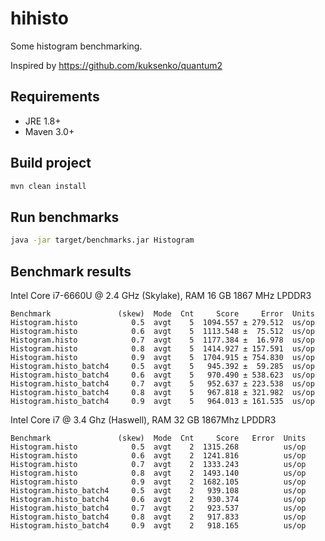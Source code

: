 # hihisto

Some histogram benchmarking.

Inspired by https://github.com/kuksenko/quantum2

## Requirements

 - JRE 1.8+
 - Maven 3.0+

## Build project

```bash
mvn clean install
```

## Run benchmarks

```bash
java -jar target/benchmarks.jar Histogram
```

## Benchmark results

Intel Core i7-6660U @ 2.4 GHz (Skylake), 
RAM 16 GB 1867 MHz LPDDR3

```
Benchmark               (skew)  Mode  Cnt     Score     Error  Units
Histogram.histo            0.5  avgt    5  1094.557 ± 279.512  us/op
Histogram.histo            0.6  avgt    5  1113.548 ±  75.512  us/op
Histogram.histo            0.7  avgt    5  1177.384 ±  16.978  us/op
Histogram.histo            0.8  avgt    5  1414.927 ± 157.591  us/op
Histogram.histo            0.9  avgt    5  1704.915 ± 754.830  us/op
Histogram.histo_batch4     0.5  avgt    5   945.392 ±  59.285  us/op
Histogram.histo_batch4     0.6  avgt    5   970.490 ± 538.623  us/op
Histogram.histo_batch4     0.7  avgt    5   952.637 ± 223.538  us/op
Histogram.histo_batch4     0.8  avgt    5   967.818 ± 321.982  us/op
Histogram.histo_batch4     0.9  avgt    5   964.013 ± 161.535  us/op
```

Intel Core i7 @ 3.4 Ghz (Haswell),
RAM 32 GB 1867Mhz LPDDR3
```
Benchmark               (skew)  Mode  Cnt     Score   Error  Units
Histogram.histo            0.5  avgt    2  1315.268          us/op
Histogram.histo            0.6  avgt    2  1241.816          us/op
Histogram.histo            0.7  avgt    2  1333.243          us/op
Histogram.histo            0.8  avgt    2  1493.140          us/op
Histogram.histo            0.9  avgt    2  1682.105          us/op
Histogram.histo_batch4     0.5  avgt    2   939.108          us/op
Histogram.histo_batch4     0.6  avgt    2   930.374          us/op
Histogram.histo_batch4     0.7  avgt    2   923.537          us/op
Histogram.histo_batch4     0.8  avgt    2   917.833          us/op
Histogram.histo_batch4     0.9  avgt    2   918.165          us/op
```
